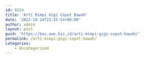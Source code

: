 ```yaml
---
id: 9224
title: 'Arti Mimpi Gigi Copot Bawah'
date: '2022-10-14T23:25:54+00:00'
author: admin
layout: post
guid: 'https://bos.awn.biz.id/arti-mimpi-gigi-copot-bawah/'
permalink: /arti-mimpi-gigi-copot-bawah/
categories:
    - Uncategorized
---
```


